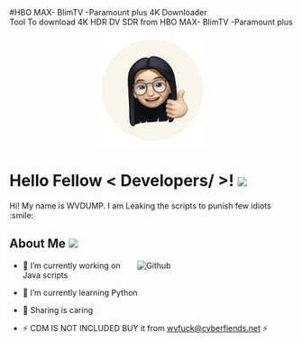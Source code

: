 
 <div size='20px'> #HBO MAX- BlimTV -Paramount plus 4K Downloader
</div>

 <div size='20px'> Tool To download 4K HDR DV SDR from HBO MAX- BlimTV -Paramount plus
</div>

<p align="center">
    <img width="200" src="https://github.com/Kathryn-Jie/Kathryn-Jie/blob/main/kathryn.png">
</p>

<h1> Hello Fellow < Developers/ >! <img src = "https://raw.githubusercontent.com/MartinHeinz/MartinHeinz/master/wave.gif" width = 30px> </h1>
<p align='center'>
</p>



<div size='20px'> Hi! My name is WVDUMP. I am Leaking the scripts to punish few idiots :smile: 
</div>

<h2> About Me <img src = "https://media0.giphy.com/media/KDDpcKigbfFpnejZs6/giphy.gif?cid=ecf05e47oy6f4zjs8g1qoiystc56cu7r9tb8a1fe76e05oty&rid=giphy.gif" width = 100px></h2>

<img width="55%" align="right" alt="Github" src="https://raw.githubusercontent.com/onimur/.github/master/.resources/git-header.svg" />

- 🔭 I’m currently working on  Java scripts
  
- 🌱 I’m currently learning Python
  
- 👯 Sharing is caring
  

- ⚡ CDM IS NOT INCLUDED BUY it from wvfuck@cyberfiends.net ⚡ 

  
<br>
<br>
  <br>
  

